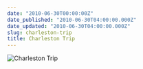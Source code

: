 ```yaml
---
date: "2010-06-30T00:00:00Z"
date_published: "2010-06-30T04:00:00.000Z"
date_updated: "2010-06-30T04:00:00.000Z"
slug: charleston-trip
title: Charleston Trip
---
```


![Charleston Trip](/img_0002-scaled1000.jpg)
